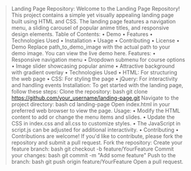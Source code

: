 > Landing Page Repository:
Welcome to the Landing Page Repository! This project contains a simple yet visually appealing landing page built using HTML and CSS. The landing page features a navigation menu, a sliding carousel of popular anime titles, and responsive design elements.
> Table of Contents:
•	Demo
•	Features
•	Technologies Used
•	Installation
•	Usage
•	Contributing
•	License
•	Demo
Replace path_to_demo_image with the actual path to your demo image.
You can view the live demo here.
> Features:
•	Responsive navigation menu
•	Dropdown submenu for course options
•	Image slider showcasing popular anime
•	Attractive background with gradient overlay
•	Technologies Used
•	HTML: For structuring the web page
•	CSS: For styling the page
•	jQuery: For interactivity and handling events
> Installation:
To get started with the landing page, follow these steps:
Clone the repository:
bash
git clone https://github.com/your_username/landing-page.git
Navigate to the project directory:
bash
cd landing-page
Open index.html in your preferred web browser to view the page.
> Usage:
•	Modify the HTML content to add or change the menu items and slides.
•	Update the CSS in index.css and all.css to customize styles.
•	The JavaScript in script.js can be adjusted for additional interactivity.
•	Contributing
•	Contributions are welcome! If you'd like to contribute, please fork the repository and submit a pull request.
> Fork the repository:
Create your feature branch:
bash
git checkout -b feature/YourFeature
Commit your changes:
bash
git commit -m "Add some feature"
Push to the branch:
bash
git push origin feature/YourFeature
Open a pull request.
